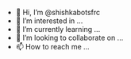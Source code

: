 - 👋 Hi, I’m @shishkabotsfrc
- 👀 I’m interested in ...
- 🌱 I’m currently learning ...
- 💞️ I’m looking to collaborate on ...
- 📫 How to reach me ...

<!---
shishkabotsfrc/shishkabotsfrc is a ✨ special ✨ repository because its `README.md` (this file) appears on your GitHub profile.
You can click the Preview link to take a look at your changes.
--->
